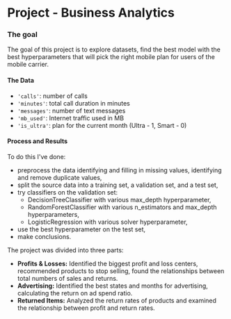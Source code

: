 # Project - Business Analytics

### The goal

The goal of this project is to explore datasets, find the best model with the best hyperparameters that will pick the right mobile plan for users of the mobile carrier.

#### The Data

- `'сalls'`: number of calls
- `'minutes'`: total call duration in minutes
- `'messages'`: number of text messages
- `'mb_used'`: Internet traffic used in MB
- `'is_ultra'`: plan for the current month (Ultra - 1, Smart - 0)

#### Process and Results

To do this I've done:

- preprocess the data identifying and filling in missing values, identifying and remove duplicate values,
- split the source data into a training set, a validation set, and a test set,
- try classifiers on the validation set:
  - DecisionTreeClassifier with various max_depth hyperparameter,
  - RandomForestClassifier with various n_estimators and max_depth hyperparameters,
  - LogisticRegression with various solver hyperparameter,
- use the best hyperparameter on the test set,
- make conclusions.

The project was divided into three parts:
- **Profits & Losses:** Identified the biggest profit and loss centers, recommended products to stop selling, found the relationships between total numbers of sales and returns.
- **Advertising:** Identified the best states and months for advertising, calculating the return on ad spend ratio.
- **Returned Items:** Analyzed the return rates of products and examined the relationship between profit and return rates.
